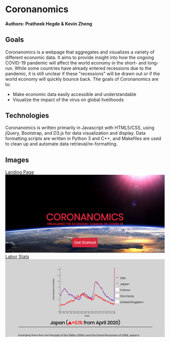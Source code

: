 # Coronanomics
#### Authors: Pratheek Hegde & Kevin Zheng
## Goals
Coronanomics is a webpage that aggregates and visualizes a variety of different economic data. It aims to provide insight into how the ongoing COVID-19 pandemic will affect the world economy in the short- and long-run. While some countries have already entered recessions due to the pandemic, it is still unclear if these "recessions" will be drawn out or if the world economy will quickly bounce back. The goals of Coronanomics are to: 
* Make economic data easily accessible and understandable
* Visualize the impact of the virus on global livelihoods

## Technologies
Coronanomics is written primarily in Javascript with HTML5/CSS, using jQuery, Bootstrap, and D3.js for data visualization and display. Data formatting scripts are written in Python 3 and C++, and Makefiles are used to clean up and automate data retrieval/re-formatting.

## Images
<ins>Landing Page</ins>
![Image of Landing Page](src/assets/img/landing_page.PNG)
<ins>Labor Stats</ins>
![Image of Labor Stats Page](src/assets/img/unemployment.PNG)


